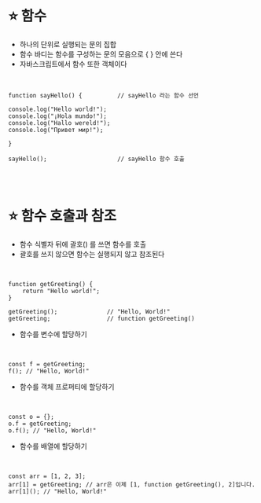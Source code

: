 ⭐ 함수
============

-  하나의 단위로 실행되는 문의 집합
-  함수 바디는 함수를 구성하는 문의 모음으로 { } 안에 쓴다
-  자바스크립트에서 함수 또한 객체이다
</br>

    function sayHello() {          // sayHello 라는 함수 선언
    
    console.log("Hello world!");
    console.log("¡Hola mundo!");
    console.log("Hallo wereld!");
    console.log("Привет мир!");
    
    }
    
    sayHello();                    // sayHello 함수 호출

</br>
</br>

⭐ 함수 호출과 참조
============

-  함수 식별자 뒤에 괄호() 를 쓰면 함수를 호출
-  괄호를 쓰지 않으면 함수는 실행되지 않고 참조된다
</br>

    function getGreeting() {
        return "Hello world!";
    }
    
    getGreeting();              // "Hello, World!"
    getGreeting;                // function getGreeting()

- 함수를 변수에 할당하기
</br>

    const f = getGreeting;
    f(); // "Hello, World!"
    
- 함수를 객체 프로퍼티에 할당하기
</br>

    const o = {};
    o.f = getGreeting;
    o.f(); // "Hello, World!"

- 함수를 배열에 할당하기
</br>
    
    const arr = [1, 2, 3];
    arr[1] = getGreeting; // arr은 이제 [1, function getGreeting(), 2]입니다.
    arr[1](); // "Hello, World!"
</br>
</br>
